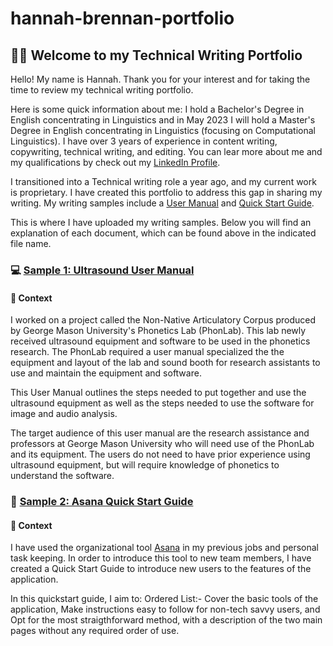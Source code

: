 # hannah-brennan-portfolio
## 👩‍💻 Welcome to my Technical Writing Portfolio
Hello! My name is Hannah. Thank you for your interest and for taking the time to review my technical writing portfolio.

Here is some quick information about me: I hold a Bachelor's Degree in English concentrating in Linguistics and in May 2023 I will hold a Master's Degree in English concentrating in Linguistics (focusing on Computational Linguistics). I have over 3 years of experience in content writing, copywriting, technical writing, and editing. You can lear more about me and my qualifications by check out my [LinkedIn Profile](https://www.linkedin.com/in/hannah-brennan-ba9562ab "Hannah Brennan LinkedIn").

I transitioned into a Technical writing role a year ago, and my current work is proprietary. I have created this portfolio to address this gap in sharing my writing. My writing samples include a [User Manual](https://github.com/hannahbrenn/hannah-brennan-portfolio/blob/main/Ultrasound_User_Manual.pdf "Ultrasound User Manual") and [Quick Start Guide](https://github.com/hannahbrenn/hannah-brennan-portfolio/blob/main/Brennan_Asana_QuickStart_Guide.pdf "Asana Quick Start Guide").

This is where I have uploaded my writing samples. Below you will find an explanation of each document, which can be found above in the indicated file name.

### 💻 [Sample 1: Ultrasound User Manual](https://github.com/hannahbrenn/hannah-brennan-portfolio/blob/main/Ultrasound_User_Manual.pdf "Ultrasound User Manual")
#### 📂 Context
I worked on a project called the Non-Native Articulatory Corpus produced by George Mason University's Phonetics Lab (PhonLab). This lab newly received ultrasound equipment and software to be used in the phonetics research. The PhonLab required a user manual specialized the the equipment and layout of the lab and sound booth for research assistants to use and maintain the equipment and software.

This User Manual outlines the steps needed to put together and use the ultrasound equipment as well as the steps needed to use the software for image and audio analysis.

The target audience of this user manual are the research assistance and professors at George Mason University who will need use of the PhonLab and its equipment. The users do not need to have prior experience using ultrasound equipment, but will require knowledge of phonetics to understand the software.

### :iphone: [Sample 2: Asana Quick Start Guide](https://github.com/hannahbrenn/hannah-brennan-portfolio/blob/main/Brennan_Asana_QuickStart_Guide.pdf "Asana Quick Start Guide")
#### :open_file_folder: Context
I have used the organizational tool [Asana](https://www.asana.com) in my previous jobs and personal task keeping. In order to introduce this tool to new team members, I have created a Quick Start Guide to introduce new users to the features of the application. 

In this quickstart guide, I aim to:
Ordered List:- Cover the basic tools of the application,
Make instructions easy to follow for non-tech savvy users, and
Opt for the most straigthforward method, with a description of the two main pages without any required order of use.
